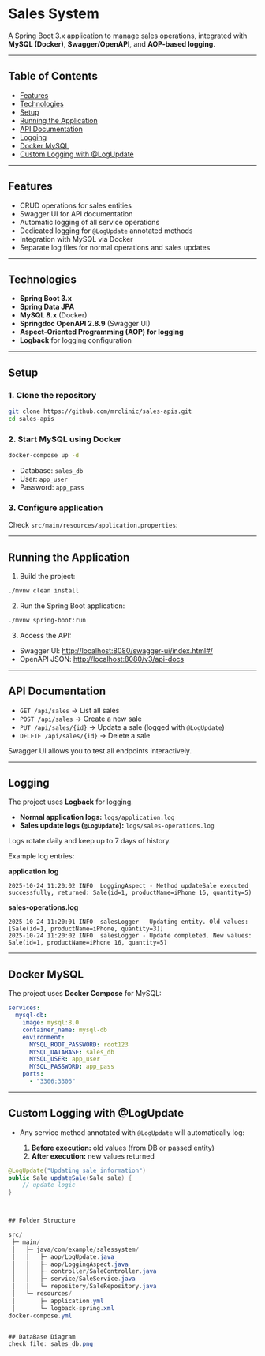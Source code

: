 # Sales System

A Spring Boot 3.x application to manage sales operations, integrated with **MySQL (Docker)**, **Swagger/OpenAPI**, and **AOP-based logging**.

---

## Table of Contents

- [Features](#features)  
- [Technologies](#technologies)  
- [Setup](#setup)  
- [Running the Application](#running-the-application)  
- [API Documentation](#api-documentation)  
- [Logging](#logging)  
- [Docker MySQL](#docker-mysql)  
- [Custom Logging with @LogUpdate](#custom-logging-with-logupdate)  

---

## Features

- CRUD operations for sales entities  
- Swagger UI for API documentation  
- Automatic logging of all service operations  
- Dedicated logging for `@LogUpdate` annotated methods  
- Integration with MySQL via Docker  
- Separate log files for normal operations and sales updates  

---

## Technologies

- **Spring Boot 3.x**  
- **Spring Data JPA**  
- **MySQL 8.x** (Docker)  
- **Springdoc OpenAPI 2.8.9** (Swagger UI)  
- **Aspect-Oriented Programming (AOP) for logging**  
- **Logback** for logging configuration  

---

## Setup

### 1. Clone the repository

```bash
git clone https://github.com/mrclinic/sales-apis.git
cd sales-apis
```

### 2. Start MySQL using Docker

```bash
docker-compose up -d
```

- Database: `sales_db`  
- User: `app_user`  
- Password: `app_pass`  

### 3. Configure application

Check `src/main/resources/application.properties`:

---

## Running the Application

1. Build the project:

```bash
./mvnw clean install
```

2. Run the Spring Boot application:

```bash
./mvnw spring-boot:run
```

3. Access the API:

- Swagger UI: [http://localhost:8080/swagger-ui/index.html#/](http://localhost:8080/swagger-ui/index.html#/)  
- OpenAPI JSON: [http://localhost:8080/v3/api-docs](http://localhost:8080/v3/api-docs)  

---

## API Documentation

- `GET /api/sales` → List all sales  
- `POST /api/sales` → Create a new sale  
- `PUT /api/sales/{id}` → Update a sale (logged with `@LogUpdate`)  
- `DELETE /api/sales/{id}` → Delete a sale  

Swagger UI allows you to test all endpoints interactively.

---

## Logging

The project uses **Logback** for logging.

- **Normal application logs:** `logs/application.log`  
- **Sales update logs (`@LogUpdate`):** `logs/sales-operations.log`  

Logs rotate daily and keep up to 7 days of history.  

Example log entries:

**application.log**
```
2025-10-24 11:20:02 INFO  LoggingAspect - Method updateSale executed successfully, returned: Sale(id=1, productName=iPhone 16, quantity=5)
```

**sales-operations.log**
```
2025-10-24 11:20:01 INFO  salesLogger - Updating entity. Old values: [Sale(id=1, productName=iPhone, quantity=3)]
2025-10-24 11:20:02 INFO  salesLogger - Update completed. New values: Sale(id=1, productName=iPhone 16, quantity=5)
```

---

## Docker MySQL

The project uses **Docker Compose** for MySQL:

```yaml
services:
  mysql-db:
    image: mysql:8.0
    container_name: mysql-db
    environment:
      MYSQL_ROOT_PASSWORD: root123
      MYSQL_DATABASE: sales_db
      MYSQL_USER: app_user
      MYSQL_PASSWORD: app_pass
    ports:
      - "3306:3306"
```

---

## Custom Logging with @LogUpdate

- Any service method annotated with `@LogUpdate` will automatically log:

  1. **Before execution:** old values (from DB or passed entity)  
  2. **After execution:** new values returned  

```java
@LogUpdate("Updating sale information")
public Sale updateSale(Sale sale) {
    // update logic
}



## Folder Structure

src/
 ├─ main/
 │   ├─ java/com/example/salessystem/
 │   │   ├─ aop/LogUpdate.java
 │   │   ├─ aop/LoggingAspect.java
 │   │   ├─ controller/SaleController.java
 │   │   ├─ service/SaleService.java
 │   │   └─ repository/SaleRepository.java
 │   └─ resources/
 │       ├─ application.yml
 │       └─ logback-spring.xml
docker-compose.yml


## DataBase Diagram
check file: sales_db.png